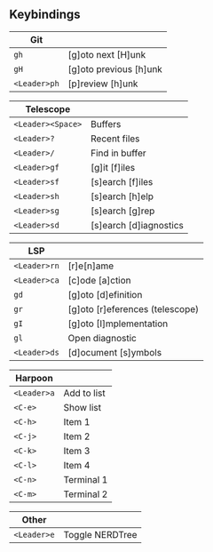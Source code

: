 ## Keybindings

| Git          |                        |
| ------------ | ---------------------- |
| `gh`         | [g]oto next [H]unk     |
| `gH`         | [g]oto previous [h]unk |
| `<Leader>ph` | [p]review [h]unk       |

| Telescope         |                        |
| ----------------- | ---------------------- |
| `<Leader><Space>` | Buffers                |
| `<Leader>?`       | Recent files           |
| `<Leader>/`       | Find in buffer         |
| `<Leader>gf`      | [g]it [f]iles          |
| `<Leader>sf`      | [s]earch [f]iles       |
| `<Leader>sh`      | [s]earch [h]elp        |
| `<Leader>sg`      | [s]earch [g]rep        |
| `<Leader>sd`      | [s]earch [d]iagnostics |

| LSP          |                                 |
| ------------ | ------------------------------- |
| `<Leader>rn` | [r]e[n]ame                      |
| `<Leader>ca` | [c]ode [a]ction                 |
| `gd`         | [g]oto [d]efinition             |
| `gr`         | [g]oto [r]eferences (telescope) |
| `gI`         | [g]oto [I]mplementation         |
| `gl`         | Open diagnostic                 |
| `<Leader>ds` | [d]ocument [s]ymbols            |

| Harpoon     |             |
| ----------- | ----------- |
| `<Leader>a` | Add to list |
| `<C-e>`     | Show list   |
| `<C-h>`     | Item 1      |
| `<C-j>`     | Item 2      |
| `<C-k>`     | Item 3      |
| `<C-l>`     | Item 4      |
| `<C-n>`     | Terminal 1  |
| `<C-m>`     | Terminal 2  |

| Other       |                 |
| ----------- | --------------- |
| `<Leader>e` | Toggle NERDTree |
